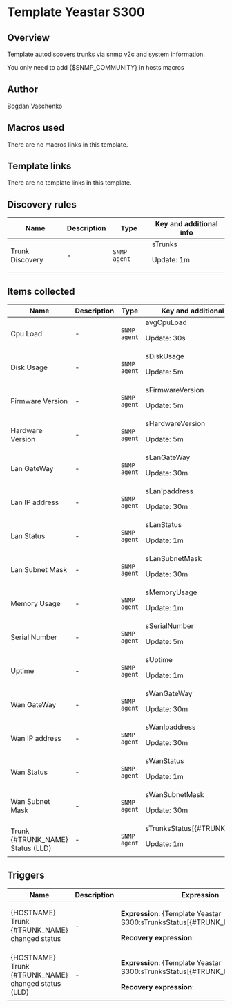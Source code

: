 # Template Yeastar S300

## Overview

Template autodiscovers trunks via snmp v2c and system information.


 


You only need to add {$SNMP\_COMMUNITY} in hosts macros

## Author

Bogdan Vaschenko

## Macros used

There are no macros links in this template.

## Template links

There are no template links in this template.

## Discovery rules

|Name|Description|Type|Key and additional info|
|----|-----------|----|----|
|Trunk Discovery|<p>-</p>|`SNMP agent`|sTrunks<p>Update: 1m</p>|
## Items collected

|Name|Description|Type|Key and additional info|
|----|-----------|----|----|
|Cpu Load|<p>-</p>|`SNMP agent`|avgCpuLoad<p>Update: 30s</p>|
|Disk Usage|<p>-</p>|`SNMP agent`|sDiskUsage<p>Update: 5m</p>|
|Firmware Version|<p>-</p>|`SNMP agent`|sFirmwareVersion<p>Update: 5m</p>|
|Hardware Version|<p>-</p>|`SNMP agent`|sHardwareVersion<p>Update: 5m</p>|
|Lan GateWay|<p>-</p>|`SNMP agent`|sLanGateWay<p>Update: 30m</p>|
|Lan IP address|<p>-</p>|`SNMP agent`|sLanIpaddress<p>Update: 30m</p>|
|Lan Status|<p>-</p>|`SNMP agent`|sLanStatus<p>Update: 1m</p>|
|Lan Subnet Mask|<p>-</p>|`SNMP agent`|sLanSubnetMask<p>Update: 30m</p>|
|Memory Usage|<p>-</p>|`SNMP agent`|sMemoryUsage<p>Update: 1m</p>|
|Serial Number|<p>-</p>|`SNMP agent`|sSerialNumber<p>Update: 5m</p>|
|Uptime|<p>-</p>|`SNMP agent`|sUptime<p>Update: 1m</p>|
|Wan GateWay|<p>-</p>|`SNMP agent`|sWanGateWay<p>Update: 30m</p>|
|Wan IP address|<p>-</p>|`SNMP agent`|sWanIpaddress<p>Update: 30m</p>|
|Wan Status|<p>-</p>|`SNMP agent`|sWanStatus<p>Update: 1m</p>|
|Wan Subnet Mask|<p>-</p>|`SNMP agent`|sWanSubnetMask<p>Update: 30m</p>|
|Trunk {#TRUNK_NAME} Status (LLD)|<p>-</p>|`SNMP agent`|sTrunksStatus[{#TRUNK_INDEX}]<p>Update: 1m</p>|
## Triggers

|Name|Description|Expression|Priority|
|----|-----------|----------|--------|
|{HOSTNAME} Trunk {#TRUNK_NAME} changed status|<p>-</p>|<p>**Expression**: {Template Yeastar S300:sTrunksStatus[{#TRUNK_INDEX}].diff()}=1</p><p>**Recovery expression**: </p>|high|
|{HOSTNAME} Trunk {#TRUNK_NAME} changed status (LLD)|<p>-</p>|<p>**Expression**: {Template Yeastar S300:sTrunksStatus[{#TRUNK_INDEX}].diff()}=1</p><p>**Recovery expression**: </p>|high|
